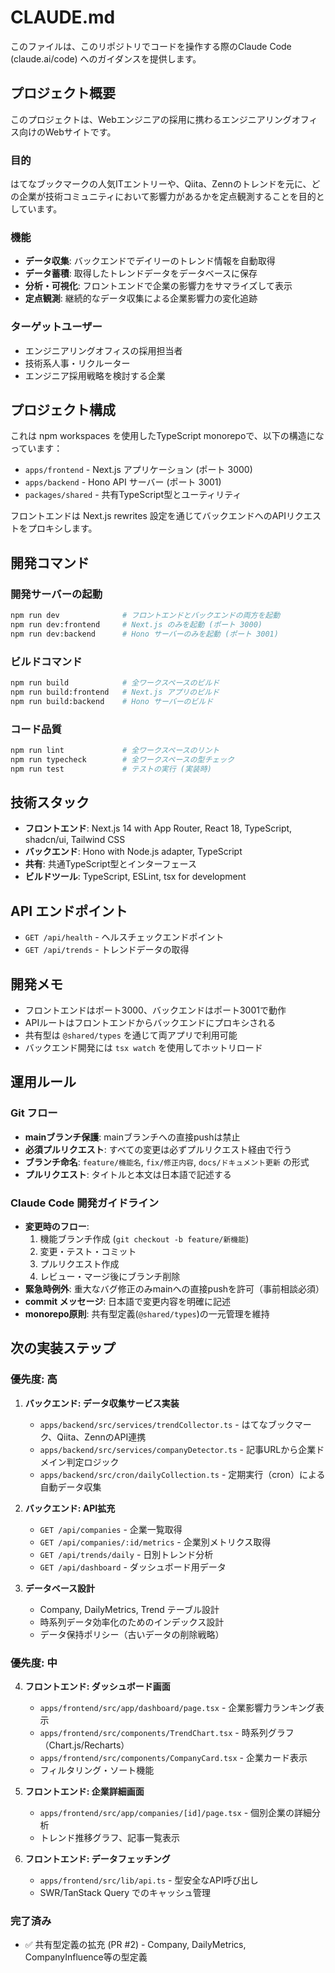 # CLAUDE.md

このファイルは、このリポジトリでコードを操作する際のClaude Code (claude.ai/code) へのガイダンスを提供します。

## プロジェクト概要

このプロジェクトは、Webエンジニアの採用に携わるエンジニアリングオフィス向けのWebサイトです。

### 目的
はてなブックマークの人気ITエントリーや、Qiita、Zennのトレンドを元に、どの企業が技術コミュニティにおいて影響力があるかを定点観測することを目的としています。

### 機能
- **データ収集**: バックエンドでデイリーのトレンド情報を自動取得
- **データ蓄積**: 取得したトレンドデータをデータベースに保存
- **分析・可視化**: フロントエンドで企業の影響力をサマライズして表示
- **定点観測**: 継続的なデータ収集による企業影響力の変化追跡

### ターゲットユーザー
- エンジニアリングオフィスの採用担当者
- 技術系人事・リクルーター
- エンジニア採用戦略を検討する企業

## プロジェクト構成

これは npm workspaces を使用したTypeScript monorepoで、以下の構造になっています：
- `apps/frontend` - Next.js アプリケーション (ポート 3000)
- `apps/backend` - Hono API サーバー (ポート 3001)
- `packages/shared` - 共有TypeScript型とユーティリティ

フロントエンドは Next.js rewrites 設定を通じてバックエンドへのAPIリクエストをプロキシします。

## 開発コマンド

### 開発サーバーの起動
```bash
npm run dev              # フロントエンドとバックエンドの両方を起動
npm run dev:frontend     # Next.js のみを起動 (ポート 3000)
npm run dev:backend      # Hono サーバーのみを起動 (ポート 3001)
```

### ビルドコマンド
```bash
npm run build            # 全ワークスペースのビルド
npm run build:frontend   # Next.js アプリのビルド
npm run build:backend    # Hono サーバーのビルド
```

### コード品質
```bash
npm run lint             # 全ワークスペースのリント
npm run typecheck        # 全ワークスペースの型チェック
npm run test             # テストの実行 (実装時)
```

## 技術スタック

- **フロントエンド**: Next.js 14 with App Router, React 18, TypeScript, shadcn/ui, Tailwind CSS
- **バックエンド**: Hono with Node.js adapter, TypeScript
- **共有**: 共通TypeScript型とインターフェース
- **ビルドツール**: TypeScript, ESLint, tsx for development

## API エンドポイント

- `GET /api/health` - ヘルスチェックエンドポイント
- `GET /api/trends` - トレンドデータの取得

## 開発メモ

- フロントエンドはポート3000、バックエンドはポート3001で動作
- APIルートはフロントエンドからバックエンドにプロキシされる
- 共有型は `@shared/types` を通じて両アプリで利用可能
- バックエンド開発には `tsx watch` を使用してホットリロード

## 運用ルール

### Git フロー
- **mainブランチ保護**: mainブランチへの直接pushは禁止
- **必須プルリクエスト**: すべての変更は必ずプルリクエスト経由で行う
- **ブランチ命名**: `feature/機能名`, `fix/修正内容`, `docs/ドキュメント更新` の形式
- **プルリクエスト**: タイトルと本文は日本語で記述する

### Claude Code 開発ガイドライン
- **変更時のフロー**: 
  1. 機能ブランチ作成 (`git checkout -b feature/新機能`)
  2. 変更・テスト・コミット
  3. プルリクエスト作成
  4. レビュー・マージ後にブランチ削除
- **緊急時例外**: 重大なバグ修正のみmainへの直接pushを許可（事前相談必須）
- **commit メッセージ**: 日本語で変更内容を明確に記述
- **monorepo原則**: 共有型定義(`@shared/types`)の一元管理を維持

## 次の実装ステップ

### 優先度: 高
1. **バックエンド: データ収集サービス実装**
   - `apps/backend/src/services/trendCollector.ts` - はてなブックマーク、Qiita、ZennのAPI連携
   - `apps/backend/src/services/companyDetector.ts` - 記事URLから企業ドメイン判定ロジック
   - `apps/backend/src/cron/dailyCollection.ts` - 定期実行（cron）による自動データ収集

2. **バックエンド: API拡充**
   - `GET /api/companies` - 企業一覧取得
   - `GET /api/companies/:id/metrics` - 企業別メトリクス取得
   - `GET /api/trends/daily` - 日別トレンド分析
   - `GET /api/dashboard` - ダッシュボード用データ

3. **データベース設計**
   - Company, DailyMetrics, Trend テーブル設計
   - 時系列データ効率化のためのインデックス設計
   - データ保持ポリシー（古いデータの削除戦略）

### 優先度: 中
4. **フロントエンド: ダッシュボード画面**
   - `apps/frontend/src/app/dashboard/page.tsx` - 企業影響力ランキング表示
   - `apps/frontend/src/components/TrendChart.tsx` - 時系列グラフ（Chart.js/Recharts）
   - `apps/frontend/src/components/CompanyCard.tsx` - 企業カード表示
   - フィルタリング・ソート機能

5. **フロントエンド: 企業詳細画面**
   - `apps/frontend/src/app/companies/[id]/page.tsx` - 個別企業の詳細分析
   - トレンド推移グラフ、記事一覧表示

6. **フロントエンド: データフェッチング**
   - `apps/frontend/src/lib/api.ts` - 型安全なAPI呼び出し
   - SWR/TanStack Query でのキャッシュ管理

### 完了済み
- ✅ 共有型定義の拡充 (PR #2) - Company, DailyMetrics, CompanyInfluence等の型定義